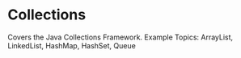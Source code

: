 # Collections
Covers the Java Collections Framework. Example Topics: ArrayList, LinkedList, HashMap, HashSet, Queue
